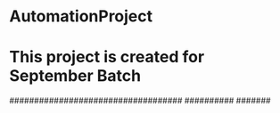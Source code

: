 # AutomationProject


# This project is created for September Batch

###################################
##########
#######
######
##
